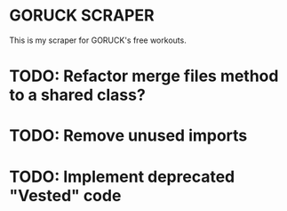 # GORUCK SCRAPER

This is my scraper for GORUCK's free workouts.

# TODO: Refactor merge files method to a shared class?
# TODO: Remove unused imports
# TODO: Implement deprecated "Vested" code
